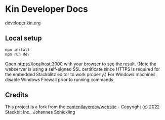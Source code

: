 # Kin Developer Docs

[developer.kin.org](https://developer.kin.org)

## Local setup

```bash
npm install
npm run dev
```

Open [https://localhost:3000](https://localhost:3000) with your browser to see the result. (Note the webserver is using a self-signed SSL certificate since HTTPS is required for the embedded Stackblitz editor to work properly.) For Windows machines disable Windows Firewall prior to running commands.

## Credits

This project is a fork from the [contentlayerdev/website](https://github.com/contentlayerdev/website) - Copyright (c) 2022 Stackbit Inc., Johannes Schickling
